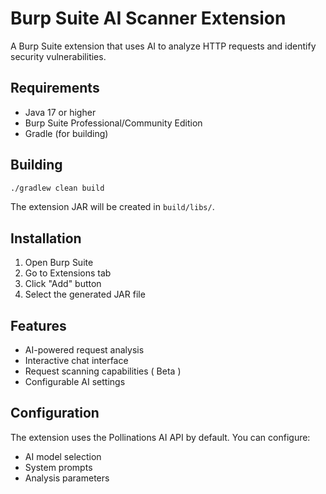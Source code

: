# Burp Suite AI Scanner Extension

A Burp Suite extension that uses AI to analyze HTTP requests and identify security vulnerabilities.

## Requirements

- Java 17 or higher
- Burp Suite Professional/Community Edition
- Gradle (for building)

## Building

```bash
./gradlew clean build
```

The extension JAR will be created in `build/libs/`.

## Installation

1. Open Burp Suite
2. Go to Extensions tab
3. Click "Add" button
4. Select the generated JAR file

## Features

- AI-powered request analysis
- Interactive chat interface
- Request scanning capabilities ( Beta )
- Configurable AI settings

## Configuration

The extension uses the Pollinations AI API by default. You can configure:
- AI model selection
- System prompts
- Analysis parameters
